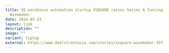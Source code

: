 ```yaml
---
title: SG warehouse automation startup XSQUARE raises Series A funcing led by
  Wavemaker
date: 2024-05-23
layout: link
description: ""
image: ""
variant: tiptap
external: https://www.dealstreetasia.com/stories/xsquare-wavemaker-397135
---
```

